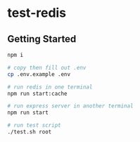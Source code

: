 # test-redis

## Getting Started

```bash
npm i

# copy then fill out .env
cp .env.example .env

# run redis in one terminal
npm run start:cache

# run express server in another terminal
npm run start

# run test script
./test.sh root
```
